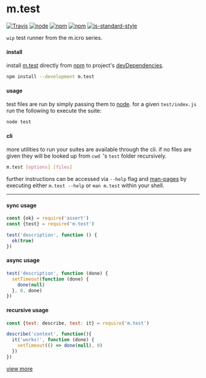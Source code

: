 # m.test
[![Travis](https://img.shields.io/travis/ivoputzer/m.test.svg?style=flat-square)](https://travis-ci.org/ivoputzer/m.test) [![node](https://img.shields.io/node/v/m.test.svg?style=flat-square)](https://nodejs.org/docs/v6.0.0/api) [![npm](https://img.shields.io/npm/v/m.test.svg?style=flat-square)](https://www.npmjs.com/package/m.test) [![npm](https://img.shields.io/npm/l/m.test.svg?style=flat-square)](https://spdx.org/licenses/MIT)
[![js-standard-style](https://img.shields.io/badge/standard-javascript-yellow.svg?style=flat-square)](http://standardjs.com/)


`wip` test runner from the m.icro series.

#### install

install [m.test](https://github.com/ivoputzer/m.test) directly from [npm](https://www.npmjs.com) to project's [devDependencies](https://docs.npmjs.com/files/package.json#devdependencies).

```sh
npm install --development m.test
```

#### usage

test files are run by simply passing them to [node](https://nodejs.org). for a given `test/index.js` run the following to execute the suite:

```sh
node test
```

#### cli

more utilities to run your suites are available through the cli. if no files are given they will be looked up from `cwd `'s `test` folder recursively.

```sh
m.test [options] [files]
```

further instructions can be accessed via `--help` flag and [man-pages](https://github.com/ivoputzer/m.test/tree/master/man) by executing either `m.test --help` or `man m.test` within your shell.

---

#### sync usage
```javascript
const {ok} = require('assert')
const {test} = require('m.test')

test('description', function () {
  ok(true)
})
```

#### async usage
```javascript
test('description', function (done) {
  setTimeout(function (done) {
    done(null)
  }, 0, done)  
})
```

#### recursive usage
```javascript
const {test: describe, test: it} = require('m.test')

describe('context', function(){
  it('works!', function (done) {
    setTimeout(() => done(null), 0)  
  })
})
```

[view more](https://github.com/ivoputzer/m.test/tree/master/test)
